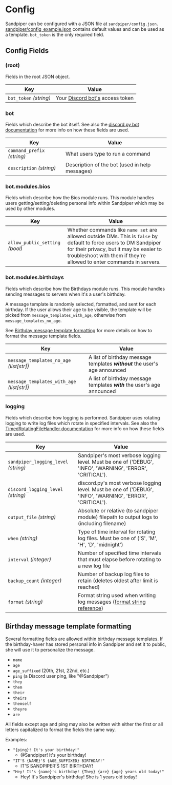 # Config

Sandpiper can be configured with a JSON file at `sandpiper/config.json`.
[sandpiper/config_example.json](../sandpiper/config_example.json) contains
default values and can be used as a template. `bot_token` is the only required
field.

## Config Fields

### (root)

Fields in the root JSON object.

Key | Value
--- | -----
`bot_token` *(string)* | Your [Discord bot's](https://discord.com/developers/docs/topics/oauth2#bots) access token

### bot

Fields which describe the bot itself. See also
the [discord.py bot documentation](https://discordpy.readthedocs.io/en/latest/ext/commands/api.html#bot)
for more info on how these fields are used.

Key | Value
--- | -----
`command_prefix` *(string)* | What users type to run a command
`description` *(string)* | Description of the bot (used in help messages)

### bot.modules.bios

Fields which describe how the Bios module runs. This module handles users
getting/setting/deleting personal info within Sandpiper which may be used
by other modules.

Key | Value
--- | -----
`allow_public_setting` *(bool)* | Whether commands like `name set` are allowed outside DMs. This is `false` by default to force users to DM Sandpiper for their privacy, but it may be easier to troubleshoot with them if they're allowed to enter commands in servers.

### bot.modules.birthdays

Fields which describe how the Birthdays module runs. This module handles sending
messages to servers when it's a user's birthday.

A message template is randomly selected, formatted, and sent for each birthday.
If the user allows their age to be visible, the template will be picked from
`message_templates_with_age`, otherwise from `message_templates_no_age`.

See [Birthday message template formatting](#birthday-message-template-formatting) for more details
on how to format the message template fields.

Key | Value
--- | -----
`message_templates_no_age` *(list\[str])* | A list of birthday message templates ***without*** the user's age announced
`message_templates_with_age` *(list\[str])* | A list of birthday message templates ***with*** the user's age announced

### logging

Fields which describe how logging is performed. Sandpiper uses rotating logging
to write log files which rotate in specified intervals. See also the
[TimedRotatingFileHandler documentation](https://docs.python.org/3/library/logging.handlers.html#timedrotatingfilehandler)
for more info on how these fields are used.

Key | Value
--- | -----
`sandpiper_logging_level` *(string)* | Sandpiper's most verbose logging level. Must be one of ('DEBUG', 'INFO', 'WARNING', 'ERROR', 'CRITICAL').
`discord_logging_level` *(string)* | discord.py's most verbose logging level. Must be one of ('DEBUG', 'INFO', 'WARNING', 'ERROR', 'CRITICAL').
`output_file` *(string)* | Absolute or relative (to sandpiper module) filepath to output logs to (including filename)
`when` *(string)* | Type of time interval for rotating log files. Must be one of ('S', 'M', 'H', 'D', 'midnight')
`interval` *(integer)* | Number of specified time intervals that must elapse before rotating to a new log file
`backup_count` *(integer)* | Number of backup log files to retain (deletes oldest after limit is reached)
`format` *(string)* | Format string used when writing log messages ([format string reference](https://docs.python.org/3/library/logging.html#logrecord-attributes))

## Birthday message template formatting

Several formatting fields are allowed within birthday message templates. If the
birthday-haver has stored personal info in Sandpiper and set it to public, she
will use it to personalize the message.

- `name`
- `age`
- `age_suffixed` (20th, 21st, 22nd, etc.)
- `ping` (a Discord user ping, like "@Sandpiper")
- `they`
- `them`
- `their`
- `theirs`
- `themself`
- `theyre`
- `are`

All fields except age and ping may also be written with either the first or all
letters capitalized to format the fields the same way.

Examples:

- `"{ping}! It's your birthday!"`
    - @Sandpiper! It's your birthday!
- `"IT'S {NAME}'S {AGE_SUFFIXED} BIRTHDAY!"`
    - IT'S SANDPIPER'S 1ST BIRTHDAY!
- `"Hey! It's {name}'s birthday! {They} {are} {age} years old today!"`
    - Hey! It's Sandpiper's birthday! She is 1 years old today!
